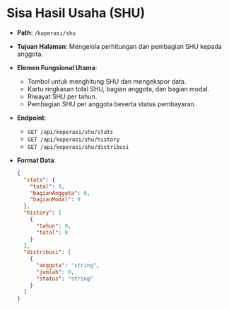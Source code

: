# Sisa Hasil Usaha (SHU)

- **Path**: `/koperasi/shu`
- **Tujuan Halaman**: Mengelola perhitungan dan pembagian SHU kepada anggota.
- **Elemen Fungsional Utama**:
  - Tombol untuk menghitung SHU dan mengekspor data.
  - Kartu ringkasan total SHU, bagian anggota, dan bagian modal.
  - Riwayat SHU per tahun.
  - Pembagian SHU per anggota beserta status pembayaran.
- **Endpoint**:
  - `GET /api/koperasi/shu/stats`
  - `GET /api/koperasi/shu/history`
  - `GET /api/koperasi/shu/distribusi`
- **Format Data**:

  ```json
  {
    "stats": {
      "total": 0,
      "bagianAnggota": 0,
      "bagianModal": 0
    },
    "history": [
      {
        "tahun": 0,
        "total": 0
      }
    ],
    "distribusi": [
      {
        "anggota": "string",
        "jumlah": 0,
        "status": "string"
      }
    ]
  }
  ```
